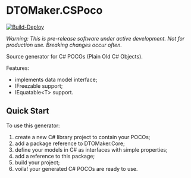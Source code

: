 # DTOMaker.CSPoco

[![Build-Deploy](https://github.com/Psiman62/DTOMaker-CSPoco/actions/workflows/dotnet.yml/badge.svg)](https://github.com/Psiman62/DTOMaker-CSPoco/actions/workflows/dotnet.yml)

*Warning: This is pre-release software under active development. Not for production use. Breaking changes occur often.*

Source generator for C# POCOs (Plain Old C# Objects).

Features:
- implements data model interface;
- IFreezable support;
- IEquatable\<T\> support.

## Quick Start
To use this generator:
1. create a new C# library project to contain your POCOs;
2. add a package reference to DTOMaker.Core;
3. define your models in C# as interfaces with simple properties;
5. add a reference to this package;
6. build your project;
7. voila! your generated C# POCOs are ready to use.
